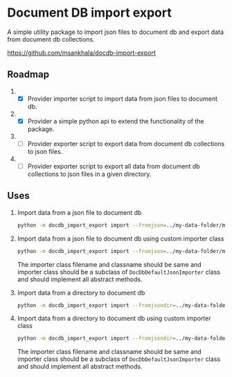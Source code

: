 # Document DB import export

A simple utility package to import json files to document db and export data from document db collections.

https://github.com/msankhala/docdb-import-export

## Roadmap

1. - [x] Provider importer script to import data from json files to document db.
1. - [x] Provider a simple python api to extend the functionality of the package.
1. - [ ] Provider exporter script to export data from document db collections to json files.
1. - [ ] Provider exporter script to export all data from document db collections to json files in a given directory.

## Uses

1. Import data from a json file to document db

    ```sh
    python -m docdb_import_export import --fromjson=../my-data-folder/my.json --db=test --collection=temp --drop
    ```

1. Import data from a json file to document db using custom importer class

    ```sh
    python -m docdb_import_export import --fromjson=../my-data-folder/my.json --db=test --collection=temp --import-class=some-dir/MyCustomImporter.py --drop
    ```

    The importer class filename and classname should be same and importer class should be a subclass of `DocDbDefaultJsonImporter` class and should implement all abstract methods.

1. Import data from a directory to document db

    ```sh
    python -m docdb_import_export import --fromjsondir=../my-data-folder/ --db=test --collection=temp --drop
    ```

1. Import data from a directory to document db using custom importer class

    ```sh
    python -m docdb_import_export import --fromjsondir=../my-data-folder/ --db=test --collection=temp --import-class=some-dir/MyCustomImporter.py --drop
    ```

    The importer class filename and classname should be same and importer class should be a subclass of `DocDbDefaultJsonImporter` class and should implement all abstract methods.

